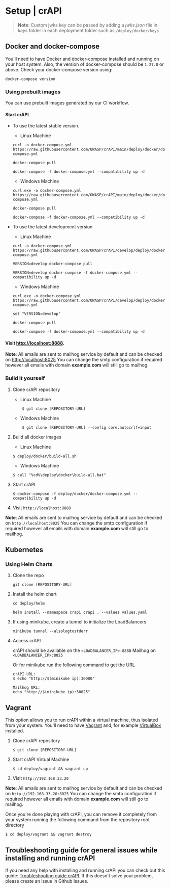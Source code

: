 Setup | crAPI
=============

> **Note**: Custom jwks key can be passed by adding a *jwks.json* file in *keys* folder in each deployment folder such as `/deploy/docker/keys`

## Docker and docker-compose

You'll need to have Docker and docker-compose installed and running on your host system. Also, the version of docker-compose should be `1.27.0` or above. Check your docker-compose version using:
```
docker-compose version
```

### Using prebuilt images
You can use prebuilt images generated by our CI workflow.

#### Start crAPI
- To use the latest stable version.

     - Linux Machine

     ```
     curl -o docker-compose.yml https://raw.githubusercontent.com/OWASP/crAPI/main/deploy/docker/docker-compose.yml

     docker-compose pull

     docker-compose -f docker-compose.yml --compatibility up -d
     ```

     - Windows Machine

     ```
     curl.exe -o docker-compose.yml https://raw.githubusercontent.com/OWASP/crAPI/main/deploy/docker/docker-compose.yml

     docker-compose pull

     docker-compose -f docker-compose.yml --compatibility up -d
     ```

- To use the latest development version


     - Linux Machine

     
     ```
     curl -o docker-compose.yml https://raw.githubusercontent.com/OWASP/crAPI/develop/deploy/docker/docker-compose.yml

     VERSION=develop docker-compose pull

     VERSION=develop docker-compose -f docker-compose.yml --compatibility up -d
     ```

     - Windows Machine

     ```
     curl.exe -o docker-compose.yml https://raw.githubusercontent.com/OWASP/crAPI/develop/deploy/docker/docker-compose.yml

     set "VERSION=develop"

     docker-compose pull

     docker-compose -f docker-compose.yml --compatibility up -d
     ```

#### Visit [http://localhost:8888](http://localhost:8888).

**Note**: All emails are sent to mailhog service by default and can be checked on
[http://localhost:8025](http://localhost:8025)
You can change the smtp configuration if required however all emails with domain **example.com** will still go to mailhog.

### Build it yourself

1. Clone crAPI repository

   - Linux Machine

   ```
       $ git clone [REPOSITORY-URL]
   ```

   - Windows Machine

   ```
       $ git clone [REPOSITORY-URL] --config core.autocrlf=input
   ```

2. Build all docker images

   - Linux Machine

   ```
   $ deploy/docker/build-all.sh
   ```

   - Windows Machine

   ```
   $ call "%cd%\deploy\docker\build-all.bat"
   ```

3. Start crAPI
   ```
   $ docker-compose -f deploy/docker/docker-compose.yml --compatibility up -d
   ```
4. Visit `http://localhost:8888`

**Note**: All emails are sent to mailhog service by default and can be checked on
`http://localhost:8025`
You can change the smtp configuration if required however all emails with domain **example.com** will still go to mailhog.

## Kubernetes

### Using Helm Charts

1. Clone the repo
    ```
    git clone [REPOSITORY-URL]
    ```

2. Install the helm chart
    ```
    cd deploy/helm

    helm install --namespace crapi crapi . --values values.yaml
    ```
3. If using minikube, create a tunnel to initialize the LoadBalancers
    ```
    minikube tunnel --alsologtostderr
    ```

4. Access crAPI

    crAPI should be available on the `<LOADBALANCER_IP>:8888`
    Mailhog on `<LOADBALANCER_IP>:8025`

    Or for minikube run the following command to get the URL

    ```
    crAPI URL:
    $ echo "http://$(minikube ip):30080"
    ```
    ```
    Mailhog URL:
    echo "http://$(minikube ip):30025"
    ```

## Vagrant

This option allows you to run crAPI within a virtual machine, thus isolated from
your system. You'll need to have [Vagrant] and, for example [VirtualBox]
installed.

1. Clone crAPI repository
    ```
    $ git clone [REPOSITORY-URL]
    ```
2. Start crAPI Virtual Machine
    ```
    $ cd deploy/vagrant && vagrant up
    ```
3. Visit `http://192.168.33.20`


**Note**: All emails are sent to mailhog service by default and can be checked on
`http://192.168.33.20:8025`
You can change the smtp configuration if required however all emails with domain **example.com** will still go to mailhog.

Once you're done playing with crAPI, you can remove it completely from your
system running the following command from the repository root directory

```
$ cd deploy/vagrant && vagrant destroy
```

[Vagrant]: https://www.vagrantup.com/downloads
[VirtualBox]: https://www.virtualbox.org/wiki/Downloads

## Troubleshooting guide for general issues while installing and running crAPI
If you need any help with installing and running crAPI you can check out this guide: [Troubleshooting guide crAPI](https://github.com/OWASP/crAPI/blob/main/docs/troubleshooting.md). If this doesn't solve your problem, please create an issue in Github Issues.
